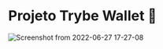 # Projeto Trybe Wallet 💼

![Screenshot from 2022-06-27 17-27-08](https://user-images.githubusercontent.com/99822908/176030620-936c73d7-4e28-4ea7-94c2-8c5e22fd93f6.png)
